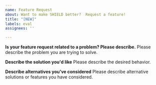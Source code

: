```yaml
---
name: Feature Request
about: Want to make SHIELD better?  Request a feature!
title: "[NEW]"
labels: eval
assignees: ''

---
```


<!--

Thank you for suggesting an idea to make SHIELD better.

Please fill in as much of the template below as you can.
More information will make it easier for the SHIELD team to
assess, validate, and ultimately accept your feature request!

-->

**Is your feature request related to a problem? Please describe.**
Please describe the problem you are trying to solve.

**Describe the solution you'd like**
Please describe the desired behavior.

**Describe alternatives you've considered**
Please describe alternative solutions or features you have
considered.

